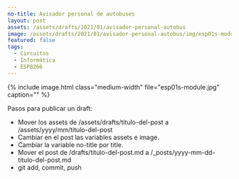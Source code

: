 ```yaml
---
no-title: Avisador personal de autobuses
layout: post
assets: /assets/drafts/2021/01/avisador-personal-autobus
image: /assets/drafts/2021/01/avisador-personal-autobus/img/esp01s-module.jpg
featured: false
tags:
  - Circuitos
  - Informática
  - ESP8266
---
```



{% include image.html class="medium-width" file="esp01s-module.jpg" caption="" %}





Pasos para publicar un draft:
 - Mover los assets de /assets/drafts/titulo-del-post a /assets/yyyy/mm/titulo-del-post
 - Cambiar en el post las variables assets e image.
 - Cambiar la variable no-title por title.
 - Mover el post de /drafts/titulo-del-post.md a /_posts/yyyy-mm-dd-titulo-del-post.md
 - git add, commit, push


